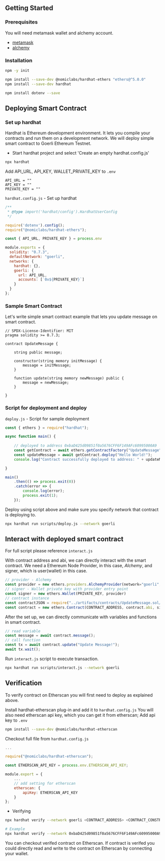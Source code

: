 ## Getting Started
### Prerequisites
You will need metamask wallet and alchemy account.
- [metamask](https://metamask.io/)
- [alchemy](https://www.alchemy.com/)

### Installation
```sh
npm -y init

npm install --save-dev @nomiclabs/hardhat-ethers "ethers@^5.0.0"
npm install --save-dev hardhat

npm install dotenv --save
```

## Deploying Smart Contract
### Set up hardhat
Hardhat is Ethereum development environment. It lets you compile your contracts and run them on a development network.
We will deploy simple smart contract to Goerli Ethereum Testnet. 
- Start hardhat project and select 'Create an empty hardhat.config.js' 
```sh
npx hardhat
```
Add API_URL, API_KEY, WALLET_PRIVATE_KEY to ```.env``` 
```plain
API_URL = ""
API_KEY = ""
PRIVATE_KEY = ""
```
```hardhat.config.js``` - Set up hardhat
```javascript
/**
 * @type import('hardhat/config').HardhatUserConfig
 */

require('dotenv').config(); 
require("@nomiclabs/hardhat-ethers"); 

const { API_URL, PRIVATE_KEY } = process.env

module.exports = {
  solidity: "0.7.3",
  defaultNetwork: "goerli", 
  networks: {
    hardhat: {}, 
    goerli: {
      url: API_URL,
      accounts: [`0x${PRIVATE_KEY}`]
    }
  }
};
```
### Sample Smart Contract
Let's write simple smart contract example that lets you update message on smart contract. 
```solidity
// SPDX-License-Identifier: MIT
pragma solidity >= 0.7.3;

contract UpdateMessage {

    string public message; 

    constructor(string memory initMessage) {
        message = initMessage; 
    }

    function update(string memory newMessage) public {
        message = newMessage; 
    }

}
```

### Script for deployment and deploy
```deploy.js``` - Script for sample deployment
```javascript
const { ethers } = require("hardhat");

async function main() { 
    
    // deployed to address 0xbaD425d09851f0a5676CFF6F149AFc60995000A9
    const getContract = await ethers.getContractFactory("UpdateMessage"); 
    const updateMessage = await getContract.deploy("Hello World!"); 
    console.log("Contract successfully deployed to address: " + updateMessage.address); 

}

main() 
    .then(() => process.exit(0))
    .catch(error => {
        console.log(error); 
        process.exit(1); 
    }); 
```

Deploy using script above and make sure you specify network that contract is deploying to.
```sh
npx hardhat run scripts/deploy.js --network goerli
```

## Interact with deployed smart contract
For full script please reference ```interact.js```

With contract address and abi, we can directly interact with the smart contract. We need a Ethereum Node Provider, in this case, *Alchemy*, and signer, which is user(wallet) in this case. 
```javascript
// provider - Alchemy
const provider = new ethers.providers.AlchemyProvider(network="goerli", API_KEY);
// signer - Wallet private key with provider entry point
const signer = new ethers.Wallet(PRIVATE_KEY, provider)
// contract instance 
const contractJSON = require("../artifacts/contracts/UpdateMessage.sol/UpdateMessage.json");
const contract = new ethers.Contract(CONTRACT_ADDRESS, contract.abi, signer);
```
After the set up, we can directly communicate with variables and functions in smart contract. 
```javascript
// read variable
const message = await contract.message(); 
// call function
const tx = await contract.update("Update Message!"); 
await tx.wait(); 
```
Run ```interact.js``` script to execute transaction.
```sh
npx hardhat run scripts/interact.js --network goerli
```

## Verification
To verify contract on Etherscan you will first need to deploy as explained above. 

Install hardhat-etherscan plug-in and add it to ```hardhat.config.js``` You will also need etherscan api key, which you can get it from etherscan; Add api key to ```.env```
```sh
npm install --save-dev @nomiclabs/hardhat-etherscan
```

Checkout full file from ```hardhat.config.js```
```javascript
...

require("@nomiclabs/hardhat-etherscan");

const ETHERSCAN_API_KEY = process.env.ETHERSCAN_API_KEY; 

module.export = {
    ...
    // add setting for etherscan
    etherscan: {
        apiKey: ETHERSCAN_API_KEY
    }
};
```

- Verifying
```sh
npx hardhat verify --network goerli <CONTRACT_ADDRESS> <CONTRACT_CONSTRUCTOR_PARAMETER>

# Example 
npx hardhat verify --network 0xbaD425d09851f0a5676CFF6F149AFc60995000A9 'Hello World!' 
```

You can checkout verifed contract on Etherscan. If contract is verifed you could directly read and write to the contract on Etherscan by connecting your wallet. 